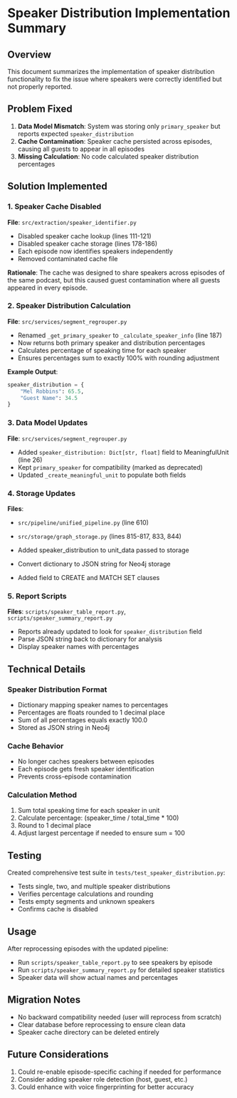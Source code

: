 # Speaker Distribution Implementation Summary

## Overview

This document summarizes the implementation of speaker distribution functionality to fix the issue where speakers were correctly identified but not properly reported.

## Problem Fixed

1. **Data Model Mismatch**: System was storing only `primary_speaker` but reports expected `speaker_distribution`
2. **Cache Contamination**: Speaker cache persisted across episodes, causing all guests to appear in all episodes
3. **Missing Calculation**: No code calculated speaker distribution percentages

## Solution Implemented

### 1. Speaker Cache Disabled

**File**: `src/extraction/speaker_identifier.py`

- Disabled speaker cache lookup (lines 111-121)
- Disabled speaker cache storage (lines 178-186)
- Each episode now identifies speakers independently
- Removed contaminated cache file

**Rationale**: The cache was designed to share speakers across episodes of the same podcast, but this caused guest contamination where all guests appeared in every episode.

### 2. Speaker Distribution Calculation

**File**: `src/services/segment_regrouper.py`

- Renamed `_get_primary_speaker` to `_calculate_speaker_info` (line 187)
- Now returns both primary speaker and distribution percentages
- Calculates percentage of speaking time for each speaker
- Ensures percentages sum to exactly 100% with rounding adjustment

**Example Output**:
```python
speaker_distribution = {
    "Mel Robbins": 65.5,
    "Guest Name": 34.5
}
```

### 3. Data Model Updates

**File**: `src/services/segment_regrouper.py`

- Added `speaker_distribution: Dict[str, float]` field to MeaningfulUnit (line 26)
- Kept `primary_speaker` for compatibility (marked as deprecated)
- Updated `_create_meaningful_unit` to populate both fields

### 4. Storage Updates

**Files**: 
- `src/pipeline/unified_pipeline.py` (line 610)
- `src/storage/graph_storage.py` (lines 815-817, 833, 844)

- Added speaker_distribution to unit_data passed to storage
- Convert dictionary to JSON string for Neo4j storage
- Added field to CREATE and MATCH SET clauses

### 5. Report Scripts

**Files**: `scripts/speaker_table_report.py`, `scripts/speaker_summary_report.py`

- Reports already updated to look for `speaker_distribution` field
- Parse JSON string back to dictionary for analysis
- Display speaker names with percentages

## Technical Details

### Speaker Distribution Format
- Dictionary mapping speaker names to percentages
- Percentages are floats rounded to 1 decimal place
- Sum of all percentages equals exactly 100.0
- Stored as JSON string in Neo4j

### Cache Behavior
- No longer caches speakers between episodes
- Each episode gets fresh speaker identification
- Prevents cross-episode contamination

### Calculation Method
1. Sum total speaking time for each speaker in unit
2. Calculate percentage: (speaker_time / total_time * 100)
3. Round to 1 decimal place
4. Adjust largest percentage if needed to ensure sum = 100

## Testing

Created comprehensive test suite in `tests/test_speaker_distribution.py`:
- Tests single, two, and multiple speaker distributions
- Verifies percentage calculations and rounding
- Tests empty segments and unknown speakers
- Confirms cache is disabled

## Usage

After reprocessing episodes with the updated pipeline:
- Run `scripts/speaker_table_report.py` to see speakers by episode
- Run `scripts/speaker_summary_report.py` for detailed speaker statistics
- Speaker data will show actual names and percentages

## Migration Notes

- No backward compatibility needed (user will reprocess from scratch)
- Clear database before reprocessing to ensure clean data
- Speaker cache directory can be deleted entirely

## Future Considerations

1. Could re-enable episode-specific caching if needed for performance
2. Consider adding speaker role detection (host, guest, etc.)
3. Could enhance with voice fingerprinting for better accuracy